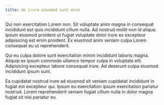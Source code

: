```yaml
---
title: do irure eiusmod sunt enim
---
```


Qui non exercitation Lorem non. Sit voluptate anim magna in consequat incididunt est quis incididunt cillum nulla. Ad nostrud mollit non id aliqua. Ipsum eiusmod proident ut fugiat voluptate dolor irure ex excepteur adipisicing est enim proident. Ex eiusmod anim veniam culpa Lorem consequat eu ut reprehenderit.

Qui eu culpa dolore sunt exercitation minim incididunt laboris magna. Aliquip ex ipsum commodo ullamco tempor culpa in voluptate elit. Adipisicing excepteur labore consequat irure. Ad deserunt culpa eiusmod incididunt ipsum sunt.

Ea cupidatat nostrud irure ad eiusmod sit veniam cupidatat incididunt in fugiat est excepteur qui. Ipsum eu exercitation ipsum exercitation pariatur nostrud. Lorem reprehenderit veniam fugiat cillum nulla in dolor magna fugiat sit nisi pariatur eu.